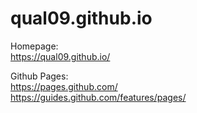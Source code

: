 # qual09.github.io

Homepage:  
https://qual09.github.io/  

Github Pages:  
https://pages.github.com/  
https://guides.github.com/features/pages/  
